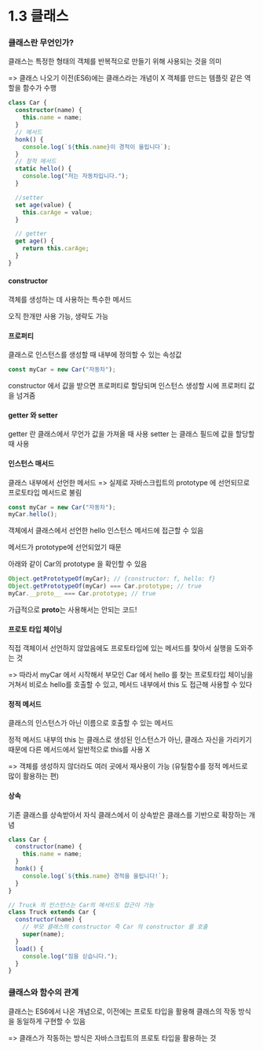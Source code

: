 # 1.3 클래스

### 클래스란 무언인가?

클래스는 특정한 형태의 객체를 반복적으로 만들기 위해 사용되는 것을 의미

=> 클래스 나오기 이전(ES6)에는 클래스라는 개념이 X 객체를 만드는 템플릿 같은 역할을 함수가 수행

```typescript
class Car {
  constructor(name) {
    this.name = name;
  }
  // 메서드
  honk() {
    console.log(`${this.name}이 경적이 울립니다`);
  }
  // 정적 메서드
  static hello() {
    console.log("저는 자동차입니다.");
  }

  //setter
  set age(value) {
    this.carAge = value;
  }

  // getter
  get age() {
    return this.carAge;
  }
}
```

#### constructor

객체를 생성하는 데 사용하는 특수한 메서드

오직 한개만 사용 가능, 생략도 가능

#### 프로퍼티

클래스로 인스턴스를 생성할 때 내부에 정의할 수 있는 속성값

```javascript
const myCar = new Car("자동차");
```

constructor 에서 값을 받으면 프로퍼티로 할당되며 인스턴스 생성할 시에 프로퍼티 값을 넘겨줌

#### getter 와 setter

getter 란 클래스에서 무언가 값을 가져올 때 사용
setter 는 클래스 필드에 값을 할당할 때 사용

#### 인스턴스 매서드

클래스 내부에서 선언한 메서드 => 실제로 자바스크립트의 prototype 에 선언되므로 프로토타입 메서드로 불림

```javascript
const myCar = new Car("자동차");
myCar.hello();
```

객체에서 클래스에서 선언한 hello 인스턴스 메서드에 접근할 수 있음

메서드가 prototype에 선언되었기 때문

아래와 같이 Car의 prototype 을 확인할 수 있음

```javascript
Object.getPrototypeOf(myCar); // {constructor: f, hello: f}
Object.getPrototypeOf(myCar) === Car.prototype; // true
myCar.__proto__ === Car.prototype; // true
```

가급적으로 **proto**는 사용해서는 안되는 코드!

#### 프로토 타입 체이닝

직접 객체이서 선언하지 않았음에도 프로토타입에 있는 메서드를 찾아서 실행을 도와주는 것

=> 따라서 myCar 에서 시작해서 부모인 Car 에서 hello 를 찾는 프로토타입 체이닝을 거쳐서 비로소 hello를 호출할 수 있고, 메서드 내부에서 this 도 접근해 사용할 수 있다

#### 정적 메서드

클래스의 인스턴스가 아닌 이름으로 호출할 수 있는 메서드

정적 메서드 내부의 this 는 클래스로 생성된 인스턴스가 아닌, 클래스 자신을 가리키기 때문에 다른 메서드에서 일반적으로 this를 사용 X

=> 객체를 생성하지 않더라도 여러 곳에서 재사용이 가능 (유틸함수를 정적 메서드로 많이 활용하는 편)

#### 상속

기존 클래스를 상속받아서 자식 클래스에서 이 상속받은 클래스를 기반으로 확장하는 개념

```javascript
class Car {
  constructor(name) {
    this.name = name;
  }
  honk() {
    console.log(`${this.name} 경적을 울립니다!`);
  }
}

// Truck 의 인스턴스는 Car의 메서드도 접근이 가능
class Truck extends Car {
  constructor(name) {
    // 부모 클래스의 constructor 즉 Car 의 constructor 를 호출
    super(name);
  }
  load() {
    console.log("짐을 싣습니다.");
  }
}
```

### 클래스와 함수의 관계

클래스는 ES6에서 나온 개념으로, 이전에는 프로토 타입을 활용해 클래스의 작동 방식을 동일하게 구현할 수 있음

=> 클래스가 작동하는 방식은 자바스크립트의 프로토 타입을 활용하는 것
